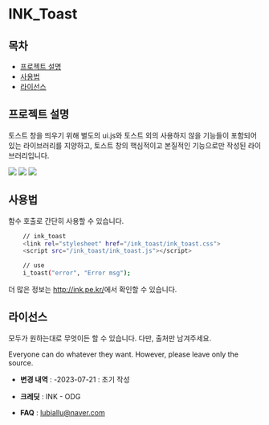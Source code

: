 # INK_Toast

## 목차

- [프로젝트 설명](#프로젝트-설명)
- [사용법](#사용법)
- [라이선스](#라이선스)

## 프로젝트 설명

토스트 창을 띄우기 위해 별도의 ui.js와 토스트 외의 사용하지 않을 기능들이 포함되어 있는 라이브러리를 지양하고,
토스트 창의 핵심적이고 본질적인 기능으로만 작성된 라이브러리입니다.

<div align="left">
	<img src="https://img.shields.io/badge/javascript-F7DF1E?style=flat&logo=javascript&logoColor=white" />
	<img src="https://img.shields.io/badge/CSS3-1572B6?style=flat&logo=CSS3&logoColor=white" />
	<img src="https://img.shields.io/badge/SASS-CC6699?style=flat&logo=SASS&logoColor=white" />
</div>


## 사용법

함수 호출로 간단히 사용할 수 있습니다.

```sh
    // ink_toast
    <link rel="stylesheet" href="/ink_toast/ink_toast.css">
    <script src="/ink_toast/ink_toast.js"></script>

    // use
    i_toast("error", "Error msg");
```

더 많은 정보는 <a href="http://ink.pe.kr/ink_guide">http://ink.pe.kr/</a>에서 확인할 수 있습니다.

## 라이선스
모두가 원하는대로 무엇이든 할 수 있습니다.
다만, 출처만 남겨주세요.

Everyone can do whatever they want.
However, please leave only the source.


- **변경 내역** :
-2023-07-21 : 초기 작성

- **크레딧** : INK - ODG

- **FAQ** : lubiallu@naver.com
